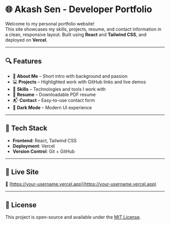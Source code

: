 # 🌐 Akash Sen - Developer Portfolio

Welcome to my personal portfolio website!  
This site showcases my skills, projects, resume, and contact information in a clean, responsive layout. Built using **React** and **Tailwind CSS**, and deployed on **Vercel**.

---

## 🔍 Features

- 📖 **About Me** – Short intro with background and passion
- 💻 **Projects** – Highlighted work with GitHub links and live demos
- 🧰 **Skills** – Technologies and tools I work with
- 📄 **Resume** – Downloadable PDF resume
- 📬 **Contact** – Easy-to-use contact form
- 🌙 **Dark Mode** – Modern UI experience

---

## 🚀 Tech Stack

- **Frontend**: React, Tailwind CSS
- **Deployment**: Vercel
- **Version Control**: Git + GitHub

---

## 📍 Live Site

🔗 [https://your-username.vercel.app](https://your-username.vercel.app)

---

## 📎 License

This project is open-source and available under the [MIT License](LICENSE).
